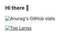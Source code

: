### Hi there 👋

![Anurag's GitHub stats](https://github-readme-stats.vercel.app/api?username=dnhuy4869&show_icons=true&theme=radical)

[![Top Langs](https://github-readme-stats.vercel.app/api/top-langs/?username=dnhuy4869&layout=compact)](https://github.com/anuraghazra/github-readme-stats)

